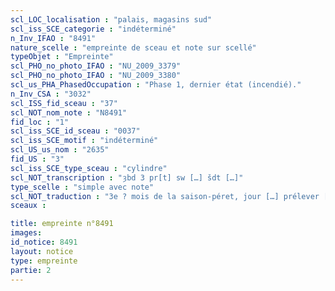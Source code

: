 ```yaml
---
scl_LOC_localisation : "palais, magasins sud"
scl_iss_SCE_categorie : "indéterminé"
n_Inv_IFAO : "8491"
nature_scelle : "empreinte de sceau et note sur scellé"
typeObjet : "Empreinte"
scl_PHO_no_photo_IFAO : "NU_2009_3379"
scl_PHO_no_photo_IFAO : "NU_2009_3380"
scl_us_PHA_PhasedOccupation : "Phase 1, dernier état (incendié)."
n_Inv_CSA : "3032"
scl_ISS_fid_sceau : "37"
scl_NOT_nom_note : "N8491"
fid_loc : "1"
scl_iss_SCE_id_sceau : "0037"
scl_iss_SCE_motif : "indéterminé"
scl_US_us_nom : "2635"
fid_US : "3"
scl_iss_SCE_type_sceau : "cylindre"
scl_NOT_transcription : "ȝbd 3 pr[t] sw […] šdt […]"
type_scelle : "simple avec note"
scl_NOT_traduction : "3e ? mois de la saison-péret, jour […] prélever […]"
sceaux :

title: empreinte n°8491
images: 
id_notice: 8491
layout: notice
type: empreinte
partie: 2
---
```

